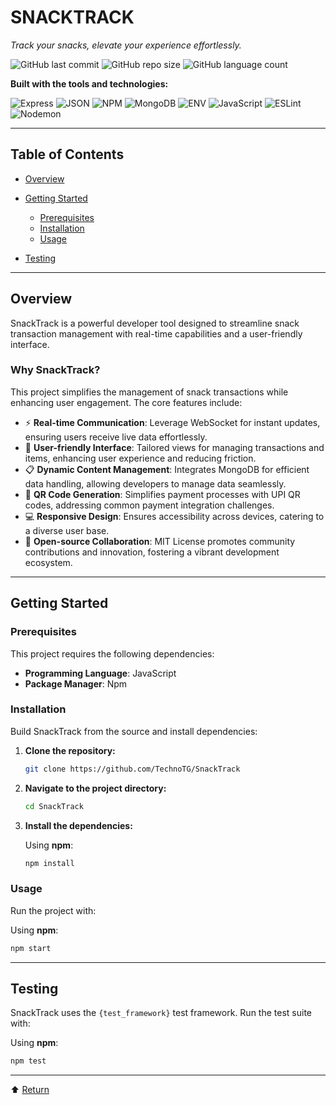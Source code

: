 # SNACKTRACK

*Track your snacks, elevate your experience effortlessly.*

![GitHub last commit](https://img.shields.io/github/last-commit/TechnoTOG/SnackTrack?style=flat&logo=git&logoColor=white&color=0080ff)
![GitHub repo size](https://img.shields.io/github/repo-size/TechnoTOG/SnackTrack)
![GitHub language count](https://img.shields.io/github/languages/count/TechnoTOG/SnackTrack)

**Built with the tools and technologies:**

![Express](https://img.shields.io/badge/Express-000000?style=flat\&logo=express\&logoColor=white)
![JSON](https://img.shields.io/badge/JSON-000?style=flat\&logo=json\&logoColor=white)
![NPM](https://img.shields.io/badge/Npm-CB3837?style=flat\&logo=npm\&logoColor=white)
![MongoDB](https://img.shields.io/badge/MongoDB-4EA94B?style=flat\&logo=mongodb\&logoColor=white)
![ENV](https://img.shields.io/badge/ENV-333?style=flat\&logo=dotenv\&logoColor=white)
![JavaScript](https://img.shields.io/badge/JavaScript-F7DF1E?style=flat\&logo=javascript\&logoColor=black)
![ESLint](https://img.shields.io/badge/ESLint-4B32C3?style=flat\&logo=eslint\&logoColor=white)
![Nodemon](https://img.shields.io/badge/Nodemon-76D04B?style=flat\&logo=nodemon\&logoColor=white)

---

## Table of Contents

* [Overview](#overview)
* [Getting Started](#getting-started)

  * [Prerequisites](#prerequisites)
  * [Installation](#installation)
  * [Usage](#usage)
* [Testing](#testing)

---

## Overview

SnackTrack is a powerful developer tool designed to streamline snack transaction management with real-time capabilities and a user-friendly interface.

### Why SnackTrack?

This project simplifies the management of snack transactions while enhancing user engagement. The core features include:

* ⚡ **Real-time Communication**: Leverage WebSocket for instant updates, ensuring users receive live data effortlessly.
* 🎯 **User-friendly Interface**: Tailored views for managing transactions and items, enhancing user experience and reducing friction.
* 📋 **Dynamic Content Management**: Integrates MongoDB for efficient data handling, allowing developers to manage data seamlessly.
* 📲 **QR Code Generation**: Simplifies payment processes with UPI QR codes, addressing common payment integration challenges.
* 💻 **Responsive Design**: Ensures accessibility across devices, catering to a diverse user base.
* 🤝 **Open-source Collaboration**: MIT License promotes community contributions and innovation, fostering a vibrant development ecosystem.

---

## Getting Started

### Prerequisites

This project requires the following dependencies:

* **Programming Language**: JavaScript
* **Package Manager**: Npm

### Installation

Build SnackTrack from the source and install dependencies:

1. **Clone the repository:**

   ```bash
   git clone https://github.com/TechnoTG/SnackTrack
   ```

2. **Navigate to the project directory:**

   ```bash
   cd SnackTrack
   ```

3. **Install the dependencies:**

   Using **npm**:

   ```bash
   npm install
   ```

### Usage

Run the project with:

Using **npm**:

```bash
npm start
```

---

## Testing

SnackTrack uses the `{test_framework}` test framework. Run the test suite with:

Using **npm**:

```bash
npm test
```

---

⬆️ [Return](#table-of-contents)
